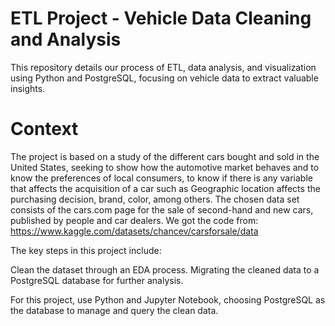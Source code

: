 # ETL Project - Vehicle Data Cleaning and Analysis
This repository details our process of ETL, data analysis, and visualization using Python and PostgreSQL, focusing on vehicle data to extract valuable insights.

# Context
The project is based on a study of the different cars bought and sold in the United States, seeking to show how the automotive market behaves and to know the preferences of local consumers, to know if there is any variable that affects the acquisition of a car such as Geographic location affects the purchasing decision, brand, color, among others.
The chosen data set consists of the cars.com page for the sale of second-hand and new cars, published by people and car dealers.
We got the code from: 
https://www.kaggle.com/datasets/chancev/carsforsale/data 

The key steps in this project include:

Clean the dataset through an EDA process.
Migrating the cleaned data to a PostgreSQL database for further analysis.

For this project, use Python and Jupyter Notebook, choosing PostgreSQL as the database to manage and query the clean data.
